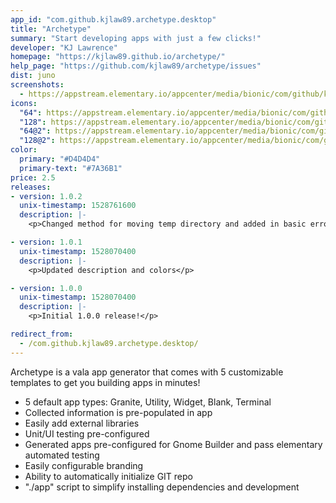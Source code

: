 ```yaml
---
app_id: "com.github.kjlaw89.archetype.desktop"
title: "Archetype"
summary: "Start developing apps with just a few clicks!"
developer: "KJ Lawrence"
homepage: "https://kjlaw89.github.io/archetype/"
help_page: "https://github.com/kjlaw89/archetype/issues"
dist: juno
screenshots:
  - https://appstream.elementary.io/appcenter/media/bionic/com/github/kjlaw89.archetype/A0AC41BE7C1EBCF8C81B5060EB575EEC/screenshots/image-1_orig.png
icons:
  "64": https://appstream.elementary.io/appcenter/media/bionic/com/github/kjlaw89.archetype/A0AC41BE7C1EBCF8C81B5060EB575EEC/icons/64x64/com.github.kjlaw89.archetype_com.github.kjlaw89.archetype.png
  "128": https://appstream.elementary.io/appcenter/media/bionic/com/github/kjlaw89.archetype/A0AC41BE7C1EBCF8C81B5060EB575EEC/icons/128x128/com.github.kjlaw89.archetype_com.github.kjlaw89.archetype.png
  "64@2": https://appstream.elementary.io/appcenter/media/bionic/com/github/kjlaw89.archetype/A0AC41BE7C1EBCF8C81B5060EB575EEC/icons/64x64@2/com.github.kjlaw89.archetype_com.github.kjlaw89.archetype.png
  "128@2": https://appstream.elementary.io/appcenter/media/bionic/com/github/kjlaw89.archetype/A0AC41BE7C1EBCF8C81B5060EB575EEC/icons/128x128@2/com.github.kjlaw89.archetype_com.github.kjlaw89.archetype.png
color:
  primary: "#D4D4D4"
  primary-text: "#7A36B1"
price: 2.5
releases:
- version: 1.0.2
  unix-timestamp: 1528761600
  description: |-
    <p>Changed method for moving temp directory and added in basic error logging</p>

- version: 1.0.1
  unix-timestamp: 1528070400
  description: |-
    <p>Updated description and colors</p>

- version: 1.0.0
  unix-timestamp: 1528070400
  description: |-
    <p>Initial 1.0.0 release!</p>

redirect_from:
  - /com.github.kjlaw89.archetype.desktop/
---
```

<p>Archetype is a vala app generator that comes with 5 customizable templates to get you building apps in minutes!</p>
<ul>
  <li>5 default app types: Granite, Utility, Widget, Blank, Terminal</li>
  <li>Collected information is pre-populated in app</li>
  <li>Easily add external libraries</li>
  <li>Unit/UI testing pre-configured</li>
  <li>Generated apps pre-configured for Gnome Builder and pass elementary automated testing</li>
  <li>Easily configurable branding</li>
  <li>Ability to automatically initialize GIT repo</li>
  <li>&quot;./app&quot; script to simplify installing dependencies and development</li>
</ul>
